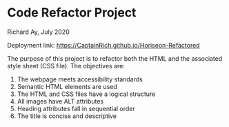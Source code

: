 # Code Refactor Project
Richard Ay, July 2020

Deployment link: https://CaptainRich.github.io/Horiseon-Refactored

The purpose of this project is to refactor both the HTML and the associated
style sheet (CSS file).  The objectives are:

1) The webpage meets accessibility standards
2) Semantic HTML elements are used
3) The HTML and CSS files have a logical structure
4) All images have ALT attributes
5) Heading attributes fall in sequential order
6) The title is concise and descriptive

